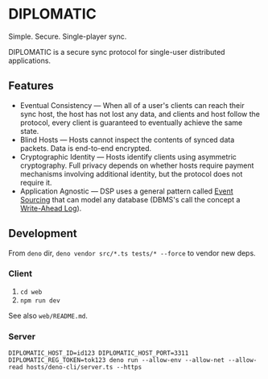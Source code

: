 # DIPLOMATIC

Simple. Secure. Single-player sync.

DIPLOMATIC is a secure sync protocol for single-user distributed applications.

## Features
- Eventual Consistency — When all of a user's clients can reach their sync host, the host has not lost any data, and clients and host follow the protocol, every client is guaranteed to eventually achieve the same state.
- Blind Hosts — Hosts cannot inspect the contents of synced data packets. Data is end-to-end encrypted.
- Cryptographic Identity — Hosts identify clients using asymmetric cryptography. Full privacy depends on whether hosts require payment mechanisms involving additional identity, but the protocol does not require it.
- Application Agnostic — DSP uses a general pattern called [Event Sourcing](https://martinfowler.com/eaaDev/EventSourcing.html) that can model any database (DBMS's call the concept a [Write-Ahead Log](https://www.postgresql.org/docs/current/wal-intro.html)).

## Development

From `deno` dir, `deno vendor src/*.ts tests/* --force` to vendor new deps.

### Client

1. `cd web`
1. `npm run dev`

See also `web/README.md`.

### Server

`DIPLOMATIC_HOST_ID=id123 DIPLOMATIC_HOST_PORT=3311 DIPLOMATIC_REG_TOKEN=tok123 deno run --allow-env --allow-net --allow-read hosts/deno-cli/server.ts --https`
